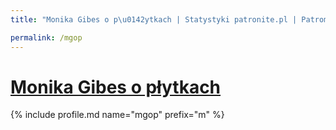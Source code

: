 ```yaml
---
title: "Monika Gibes o p\u0142ytkach | Statystyki patronite.pl | Patromierz"

permalink: /mgop
---
```


# [Monika Gibes o płytkach](https://patronite.pl/mgop)

{% include profile.md name="mgop" prefix="m" %}
